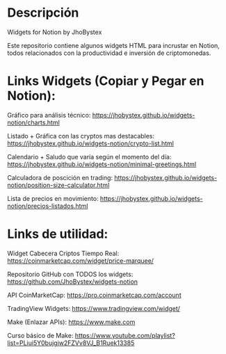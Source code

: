 # Descripción
Widgets for Notion by JhoBystex

Este repositorio contiene algunos widgets HTML para incrustar en Notion, todos relacionados con la productividad e inversión de criptomonedas.

# Links Widgets (Copiar y Pegar en Notion):

Gráfico para análisis técnico:
https://jhobystex.github.io/widgets-notion/charts.html

Listado + Gráfica con las cryptos mas destacables:
https://jhobystex.github.io/widgets-notion/crypto-list.html

Calendario + Saludo que varía según el momento del día:
https://jhobystex.github.io/widgets-notion/minimal-greetings.html

Calculadora de poscición en trading:
https://jhobystex.github.io/widgets-notion/position-size-calculator.html

Lista de precios en movimiento:
https://jhobystex.github.io/widgets-notion/precios-listados.html

# Links de utilidad:

Widget Cabecera Criptos Tiempo Real:
https://coinmarketcap.com/widget/price-marquee/

Repositorio GitHub con TODOS los widgets:
https://github.com/JhoBystex/widgets-notion

API CoinMarketCap:
https://pro.coinmarketcap.com/account

TradingView Widgets:
https://www.tradingview.com/widget/

Make (Enlazar APIs):
https://www.make.com

Curso básico de Make:
https://www.youtube.com/playlist?list=PLiui5Y0bujgjw2FZVv8VJ_B1Ruek13385
